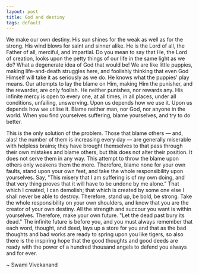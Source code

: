 ```yaml
---
layout: post
title: God and destiny
tags: default
---
```

We make our own destiny. His sun shines for the weak as well as for the strong. His wind blows for saint and sinner alike. He is the Lord of all, the Father of all, merciful, and impartial. Do you mean to say that He, the Lord of creation, looks upon the petty things of our life in the same light as we do? What a degenerate idea of God that would be! We are like little puppies, making life-and-death struggles here, and foolishly thinking that even God Himself will take it as seriously as we do. He knows what the puppies' play means. Our attempts to lay the blame on Him, making Him the punisher, and the rewarder, are only foolish. He neither punishes, nor rewards any. His infinite mercy is open to every one, at all times, in all places, under all conditions, unfailing, unswerving. Upon us depends how we use it. Upon us depends how we utilise it. Blame neither man, nor God, nor anyone in the world. When you find yourselves suffering, blame yourselves, and try to do better.


This is the only solution of the problem. Those that blame others — and, alas! the number of them is increasing every day — are generally miserable with helpless brains; they have brought themselves to that pass through their own mistakes and blame others, but this does not alter their position. It does not serve them in any way. This attempt to throw the blame upon others only weakens them the more. Therefore, blame none for your own faults, stand upon your own feet, and take the whole responsibility upon yourselves. Say, "This misery that I am suffering is of my own doing, and that very thing proves that it will have to be undone by me alone." That which I created, I can demolish; that which is created by some one else I shall never be able to destroy. Therefore, stand up, be bold, be strong. Take the whole responsibility on your own shoulders, and know that you are the creator of your own destiny. All the strength and succour you want is within yourselves. Therefore, make your own future. "Let the dead past bury its dead." The infinite future is before you, and you must always remember that each word, thought, and deed, lays up a store for you and that as the bad thoughts and bad works are ready to spring upon you like tigers, so also there is the inspiring hope that the good thoughts and good deeds are ready with the power of a hundred thousand angels to defend you always and for ever.

~ Swami Vivekanand